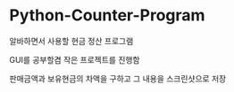 # Python-Counter-Program
알바하면서 사용할 현금 정산 프로그램

GUI를 공부할겸 작은 프로젝트를 진행함

판매금액과 보유현금의 차액을 구하고 그 내용을 스크린샷으로 저장
